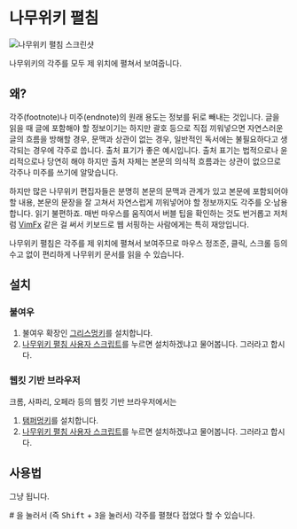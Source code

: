 # 나무위키 펼침

![나무위키 펼침 스크린샷](http://e.xtendo.org/static/img/namuwiki-unfold/screenshot.png)

나무위키의 각주를 모두 제 위치에 펼쳐서 보여줍니다.

## 왜?

각주(footnote)나 미주(endnote)의 원래 용도는 정보를 뒤로 빼내는 것입니다. 글을 읽을 때 글에 포함해야 할 정보이기는 하지만 괄호 등으로 직접 끼워넣으면 자연스러운 글의 흐름을 방해할 경우, 문맥과 상관이 없는 경우, 일반적인 독서에는 불필요하다고 생각되는 경우에 각주로 씁니다. 출처 표기가 좋은 예시입니다. 출처 표기는 법적으로나 윤리적으로나 당연히 해야 하지만 출처 자체는 본문의 의식적 흐름과는 상관이 없으므로 각주나 미주를 쓰기에 알맞습니다.

하지만 많은 나무위키 편집자들은 분명히 본문의 문맥과 관계가 있고 본문에 포함되어야 할 내용, 본문의 문장을 잘 고쳐서 자연스럽게 끼워넣어야 할 정보까지도 각주를 오·남용합니다. 읽기 불편하죠. 매번 마우스를 움직여서 버블 팁을 확인하는 것도 번거롭고 저처럼 [VimFx](https://github.com/akhodakivskiy/VimFx) 같은 걸 써서 키보드로 웹 서핑하는 사람에게는 특히 재앙입니다.

나무위키 펼침은 각주를 제 위치에 펼쳐서 보여주므로 마우스 정조준, 클릭, 스크롤 등의 수고 없이 편리하게 나무위키 문서를 읽을 수 있습니다.

## 설치

### 불여우

1. 불여우 확장인 [그리스멍키](https://addons.mozilla.org/en-us/firefox/addon/greasemonkey/)를 설치합니다.
1. [나무위키 펼침 사용자 스크립트](https://github.com/kinoru/namuwiki-unfold/blob/master/namuwiki-unfold.user.js)를 누르면 설치하겠냐고 물어봅니다. 그러라고 합시다.

### 웹킷 기반 브라우저

크롬, 사파리, 오페라 등의 웹킷 기반 브라우저에서는

1. [탬퍼멍키](https://tampermonkey.net/)를 설치합니다.
1. [나무위키 펼침 사용자 스크립트](https://github.com/kinoru/namuwiki-unfold/blob/master/namuwiki-unfold.user.js)를 누르면 설치하겠냐고 물어봅니다. 그러라고 합시다.

## 사용법

그냥 됩니다.

\# 을 눌러서 (즉 <kbd>Shift</kbd> + <kbd>3</kbd>을 눌러서) 각주를 펼쳤다 접었다 할 수 있습니다.
